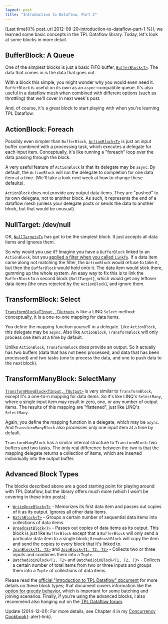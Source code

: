 ```yaml
---
layout: post
title: "Introduction to Dataflow, Part 2"
---
```

[Last time]({% post_url 2012-09-20-introduction-to-dataflow-part-1 %}), we learned some basic concepts in the TPL Dataflow library. Today, let's look at some blocks in more detail.

## BufferBlock: A Queue

One of the simplest blocks is just a basic FIFO buffer, [`BufferBlock<T>`](http://msdn.microsoft.com/en-us/library/hh160414.aspx). The data that comes in is the data that goes out.

With a block this simple, you might wonder why you would even need it. `BufferBlock` is useful on its own as an `async`-compatible queue. It's also useful in a dataflow mesh when combined with different options (such as throttling) that we'll cover in next week's post.

And, of course, it's a great block to start playing with when you're learning TPL Dataflow.

## ActionBlock: Foreach

Possibly even simpler than `BufferBlock`, [`ActionBlock<T>`](http://msdn.microsoft.com/en-us/library/hh194684.aspx) is just an input buffer combined with a processing task, which executes a delegate for each input item. Conceptually, it's like running a "foreach" loop over the data passing through the block.

A very useful feature of `ActionBlock` is that its delegate may be `async`. By default, the `ActionBlock` will run the delegate to completion for one data item at a time. (We'll take a look next week at how to change these defaults).

`ActionBlock` does not provide any output data items. They are "pushed" to its own delegate, not to another block. As such, it represents the end of a dataflow mesh (unless your delegate posts or sends the data to another block, but that would be unusual).

## NullTarget: /dev/null

OK, [`NullTarget<T>`](http://msdn.microsoft.com/en-us/library/hh462765.aspx) has got to be the simplest block. It just accepts all data items and ignores them.

So why would you use it? Imagine you have a `BufferBlock` linked to an `ActionBlock`, but you [applied a filter when you called `LinkTo`](http://msdn.microsoft.com/en-us/library/hh160311.aspx). If a data item came along not matching the filter, the `ActionBlock` would refuse to take it, but then the `BufferBlock` would hold onto it. The data item would stick there, gumming up the whole system. An easy way to fix this is to link the `BufferBlock` to a second block (`NullTarget`), which would get any leftover data items (the ones rejected by the `ActionBlock`), and ignore them.

## TransformBlock: Select

[`TransformBlock<TInput, TOutput>`](http://msdn.microsoft.com/en-us/library/hh194782.aspx) is like a LINQ `Select` method: conceptually, it is a one-to-one mapping for data items.

You define the mapping function yourself in a delegate. Like `ActionBlock`, this delegate may be `async`. Also like `ActionBlock`, `TransformBlock` will only process one item at a time by default.

Unlike `ActionBlock`, `TransformBlock` does provide an output. So it actually has two buffers (data that has not been processed, and data that has been processed) and two tasks (one to process the data, and one to push data to the next block).

## TransformManyBlock: SelectMany

[`TransformManyBlock<TInput, TOutput>`](http://msdn.microsoft.com/en-us/library/hh194784.aspx) is very similar to `TransformBlock`, except it's a one-to-n mapping for data items. So it's like LINQ's `SelectMany`, where a single input item may result in zero, one, or any number of output items. The results of this mapping are "flattened", just like LINQ's `SelectMany`.

Again, you define the mapping function in a delegate, which may be `async`. And `TransformManyBlock` also processes only one input item at a time by default.

`TransformManyBlock` has a similar internal structure to `TransformBlock`: two buffers and two tasks. The only real difference between the two is that the mapping delegate returns a collection of items, which are inserted individually into the output buffer.

## Advanced Block Types

The blocks described above are a good starting point for playing around with TPL Dataflow, but the library offers much more (which I won't be covering in these intro posts):

- [`WriteOnceBlock<T>`](http://msdn.microsoft.com/en-us/library/hh194820.aspx) - Memorizes its first data item and passes out copies of it as its output. Ignores all other data items.
- [`BatchBlock<T>`](http://msdn.microsoft.com/en-us/library/hh194745.aspx) - Groups a certain number of sequential data items into collections of data items.
- [`BroadcastBlock<T>`](http://msdn.microsoft.com/en-us/library/hh160447.aspx) - Passes out copies of data items as its output. This block is just like `BufferBlock` except that a `BufferBlock` will only send a particular data item to a single block; `BroadcastBlock` will copy the item and send the copies to every block that it's linked to.
- [`JoinBlock<T1, T2>`](http://msdn.microsoft.com/en-us/library/hh194869.aspx) and [`JoinBlock<T1, T2, T3>`](http://msdn.microsoft.com/en-us/library/hh160286.aspx) - Collects two or three inputs and combines them into a `Tuple`.
- [`BatchedJoinBlock<T1, T2>`](http://msdn.microsoft.com/en-us/library/hh194683.aspx) and [`BatchedJoinBlock<T1, T2, T3>`](http://msdn.microsoft.com/en-us/library/hh160326.aspx) - Collects a certain number of total items from two or three inputs and groups them into a `Tuple` of collections of data items.

Please read the [official "Introduction to TPL Dataflow" document](http://www.microsoft.com/en-us/download/details.aspx?id=14782) for more details on these block types; that document covers information like the [option for greedy behavior](http://msdn.microsoft.com/en-us/library/system.threading.tasks.dataflow.groupingdataflowblockoptions.greedy.aspx), which is important for some batching and joining scenarios. Finally, if you're using the advanced blocks, I also recommend also hanging out on the [TPL Dataflow forum](http://social.msdn.microsoft.com/Forums/en/tpldataflow/threads).

<div class="alert alert-info" markdown="1">
<i class="fa fa-hand-o-right fa-2x pull-left"></i>

Update (2014-12-01): For more details, see Chapter 4 in my [Concurrency Cookbook](http://tinyurl.com/ConcurrencyCookbook){:.alert-link}.
</div>

